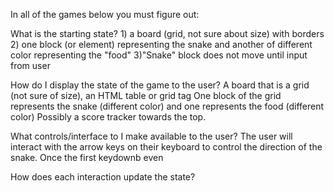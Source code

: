 In all of the games below you must figure out:

What is the starting state?
    1) a board (grid, not sure about size) with borders 
    2) one block (or element) representing the snake and another of different color representing the "food"
    3)"Snake" block does not move until input from user

How do I display the state of the game to the user?
    A board that is a grid (not sure of size), an HTML table or grid tag 
    One block of the grid represents the snake (different color) and one represents the food (different color)
    Possibly a score tracker towards the top.

What controls/interface to I make available to the user?
    The user will interact with the arrow keys on their keyboard to control the direction of the snake. Once the first keydownb even

How does each interaction update the state?



